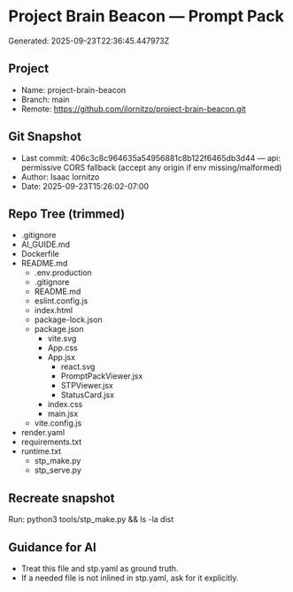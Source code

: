 # Project Brain Beacon — Prompt Pack
Generated: 2025-09-23T22:36:45.447973Z

## Project
- Name: project-brain-beacon
- Branch: main
- Remote: https://github.com/ilornitzo/project-brain-beacon.git

## Git Snapshot
- Last commit: 406c3c8c964635a54956881c8b122f6465db3d44 — api: permissive CORS fallback (accept any origin if env missing/malformed)
- Author: Isaac lornitzo
- Date: 2025-09-23T15:26:02-07:00

## Repo Tree (trimmed)
- .gitignore
- AI_GUIDE.md
- Dockerfile
- README.md
  - .env.production
  - .gitignore
  - README.md
  - eslint.config.js
  - index.html
  - package-lock.json
  - package.json
    - vite.svg
    - App.css
    - App.jsx
      - react.svg
      - PromptPackViewer.jsx
      - STPViewer.jsx
      - StatusCard.jsx
    - index.css
    - main.jsx
  - vite.config.js
- render.yaml
- requirements.txt
- runtime.txt
  - stp_make.py
  - stp_serve.py

## Recreate snapshot
Run: python3 tools/stp_make.py  &&  ls -la dist

## Guidance for AI
- Treat this file and stp.yaml as ground truth.
- If a needed file is not inlined in stp.yaml, ask for it explicitly.
